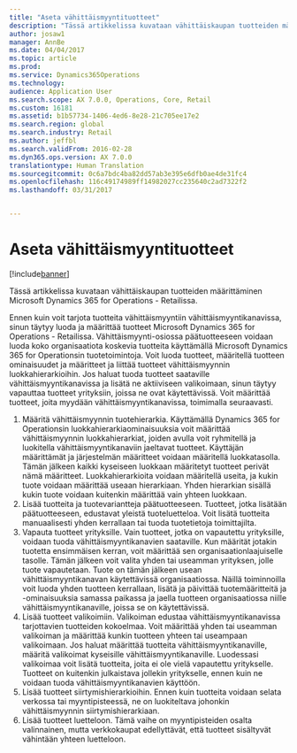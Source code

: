 ```yaml
---
title: "Aseta vähittäismyyntituotteet"
description: "Tässä artikkelissa kuvataan vähittäiskaupan tuotteiden määrittäminen Microsoft Dynamics 365 for Operations - Retailissa."
author: josaw1
manager: AnnBe
ms.date: 04/04/2017
ms.topic: article
ms.prod: 
ms.service: Dynamics365Operations
ms.technology: 
audience: Application User
ms.search.scope: AX 7.0.0, Operations, Core, Retail
ms.custom: 16181
ms.assetid: b1b57734-1406-4ed6-8e28-21c705ee17e2
ms.search.region: global
ms.search.industry: Retail
ms.author: jeffbl
ms.search.validFrom: 2016-02-28
ms.dyn365.ops.version: AX 7.0.0
translationtype: Human Translation
ms.sourcegitcommit: 0c6a7bdc4ba82dd57ab3e395e6dfb0ae4de31fc4
ms.openlocfilehash: 116c49174989ff14982027cc235640c2ad7322f2
ms.lasthandoff: 03/31/2017


---
```


# <a name="set-up-retail-products"></a>Aseta vähittäismyyntituotteet

[!include[banner](includes/banner.md)]


Tässä artikkelissa kuvataan vähittäiskaupan tuotteiden määrittäminen Microsoft Dynamics 365 for Operations - Retailissa.

Ennen kuin voit tarjota tuotteita vähittäismyyntiin vähittäismyyntikanavissa, sinun täytyy luoda ja määrittää tuotteet Microsoft Dynamics 365 for Operations - Retailissa. Vähittäismyynti-osiossa päätuotteeseen voidaan luoda koko organisaatiota koskevia tuotteita käyttämällä Microsoft Dynamics 365 for Operationsin tuotetoimintoja. Voit luoda tuotteet, määritellä tuotteen ominaisuudet ja määritteet ja liittää tuotteet vähittäismyynnin luokkahierarkioihin. Jos haluat tuoda tuotteet saataville vähittäismyyntikanavissa ja lisätä ne aktiiviseen valikoimaan, sinun täytyy vapauttaa tuotteet yrityksiin, joissa ne ovat käytettävissä. Voit määrittää tuotteet, joita myydään vähittäismyyntikanavissa, toimimalla seuraavasti.

1.  Määritä vähittäismyynnin tuotehierarkia. Käyttämällä Dynamics 365 for Operationsin luokkahierarkiaominaisuuksia voit määrittää vähittäismyynnin luokkahierarkiat, joiden avulla voit ryhmitellä ja luokitella vähittäismyyntikanaviin jaeltavat tuotteet. Käyttäjän määrittämät ja järjestelmän määritteet voidaan määritellä luokkatasolla. Tämän jälkeen kaikki kyseiseen luokkaan määritetyt tuotteet perivät nämä määritteet. Luokkahierarkioita voidaan määritellä useita, ja kukin tuote voidaan määrittää useaan hierarkiaan. Yhden hierarkian sisällä kukin tuote voidaan kuitenkin määrittää vain yhteen luokkaan.
2.  Lisää tuotteita ja tuotevariantteja päätuotteeseen. Tuotteet, jotka lisätään päätuotteeseen, edustavat yleistä tuoteluetteloa. Voit lisätä tuotteita manuaalisesti yhden kerrallaan tai tuoda tuotetietoja toimittajilta.
3.  Vapauta tuotteet yrityksille. Vain tuotteet, jotka on vapautettu yrityksille, voidaan tuoda vähittäismyyntikanavien saataville. Kun määrität jotakin tuotetta ensimmäisen kerran, voit määrittää sen organisaationlaajuiselle tasolle. Tämän jälkeen voit valita yhden tai useamman yrityksen, jolle tuote vapautetaan. Tuote on tämän jälkeen usean vähittäismyyntikanavan käytettävissä organisaatiossa. Näillä toiminnoilla voit luoda yhden tuotteen kerrallaan, lisätä ja päivittää tuotemääritteitä ja -ominaisuuksia samassa paikassa ja jaella tuotteen organisaatiossa niille vähittäismyyntikanaville, joissa se on käytettävissä.
4.  Lisää tuotteet valikoimiin. Valikoiman edustaa vähittäismyyntikanavissa tarjottavien tuotteiden kokoelmaa. Voit määrittää yhden tai useamman valikoiman ja määrittää kunkin tuotteen yhteen tai useampaan valikoimaan. Jos haluat määrittää tuotteita vähittäismyyntikanaville, määritä valikoimat kyseisille vähittäismyyntikanaville. Luodessasi valikoimaa voit lisätä tuotteita, joita ei ole vielä vapautettu yritykselle. Tuotteet on kuitenkin julkaistava jollekin yritykselle, ennen kuin ne voidaan tuoda vähittäismyyntikanavien käyttöön.
5.  Lisää tuotteet siirtymishierarkioihin. Ennen kuin tuotteita voidaan selata verkossa tai myyntipisteessä, ne on luokiteltava johonkin vähittäismyynnin siirtymishierarkiaan.
6.  Lisää tuotteet luetteloon. Tämä vaihe on myyntipisteiden osalta valinnainen, mutta verkkokaupat edellyttävät, että tuotteet sisältyvät vähintään yhteen luetteloon.





